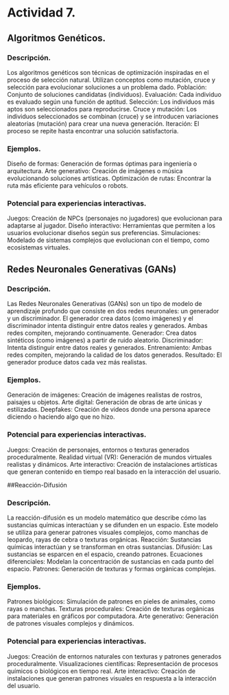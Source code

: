 # Actividad 7.
## Algoritmos Genéticos.
### Descripción.
Los algoritmos genéticos son técnicas de optimización inspiradas en el proceso de selección natural. Utilizan conceptos como mutación, cruce y selección para evolucionar soluciones a un problema dado.
Población: Conjunto de soluciones candidatas (individuos).
Evaluación: Cada individuo es evaluado según una función de aptitud.
Selección: Los individuos más aptos son seleccionados para reproducirse.
Cruce y mutación: Los individuos seleccionados se combinan (cruce) y se introducen variaciones aleatorias (mutación) para crear una nueva generación.
Iteración: El proceso se repite hasta encontrar una solución satisfactoria.
### Ejemplos.
Diseño de formas: Generación de formas óptimas para ingeniería o arquitectura.
Arte generativo: Creación de imágenes o música evolucionando soluciones artísticas.
Optimización de rutas: Encontrar la ruta más eficiente para vehículos o robots.
### Potencial para experiencias interactivas.
Juegos: Creación de NPCs (personajes no jugadores) que evolucionan para adaptarse al jugador.
Diseño interactivo: Herramientas que permiten a los usuarios evolucionar diseños según sus preferencias.
Simulaciones: Modelado de sistemas complejos que evolucionan con el tiempo, como ecosistemas virtuales.

## Redes Neuronales Generativas (GANs)
### Descripción.
Las Redes Neuronales Generativas (GANs) son un tipo de modelo de aprendizaje profundo que consiste en dos redes neuronales: un generador y un discriminador. El generador crea datos (como imágenes) y el discriminador intenta distinguir entre datos reales y generados. Ambas redes compiten, mejorando continuamente.
Generador: Crea datos sintéticos (como imágenes) a partir de ruido aleatorio.
Discriminador: Intenta distinguir entre datos reales y generados.
Entrenamiento: Ambas redes compiten, mejorando la calidad de los datos generados.
Resultado: El generador produce datos cada vez más realistas.
### Ejemplos.
Generación de imágenes: Creación de imágenes realistas de rostros, paisajes u objetos.
Arte digital: Generación de obras de arte únicas y estilizadas.
Deepfakes: Creación de videos donde una persona aparece diciendo o haciendo algo que no hizo.
### Potencial para experiencias interactivas.
Juegos: Creación de personajes, entornos o texturas generados proceduralmente.
Realidad virtual (VR): Generación de mundos virtuales realistas y dinámicos.
Arte interactivo: Creación de instalaciones artísticas que generan contenido en tiempo real basado en la interacción del usuario.

##Reacción-Difusión
### Descripción.
La reacción-difusión es un modelo matemático que describe cómo las sustancias químicas interactúan y se difunden en un espacio. Este modelo se utiliza para generar patrones visuales complejos, como manchas de leopardo, rayas de cebra o texturas orgánicas.
Reacción: Sustancias químicas interactúan y se transforman en otras sustancias.
Difusión: Las sustancias se esparcen en el espacio, creando patrones.
Ecuaciones diferenciales: Modelan la concentración de sustancias en cada punto del espacio.
Patrones: Generación de texturas y formas orgánicas complejas.
### Ejemplos.
Patrones biológicos: Simulación de patrones en pieles de animales, como rayas o manchas.
Texturas procedurales: Creación de texturas orgánicas para materiales en gráficos por computadora.
Arte generativo: Generación de patrones visuales complejos y dinámicos.
### Potencial para experiencias interactivas.
Juegos: Creación de entornos naturales con texturas y patrones generados proceduralmente.
Visualizaciones científicas: Representación de procesos químicos o biológicos en tiempo real.
Arte interactivo: Creación de instalaciones que generan patrones visuales en respuesta a la interacción del usuario.
